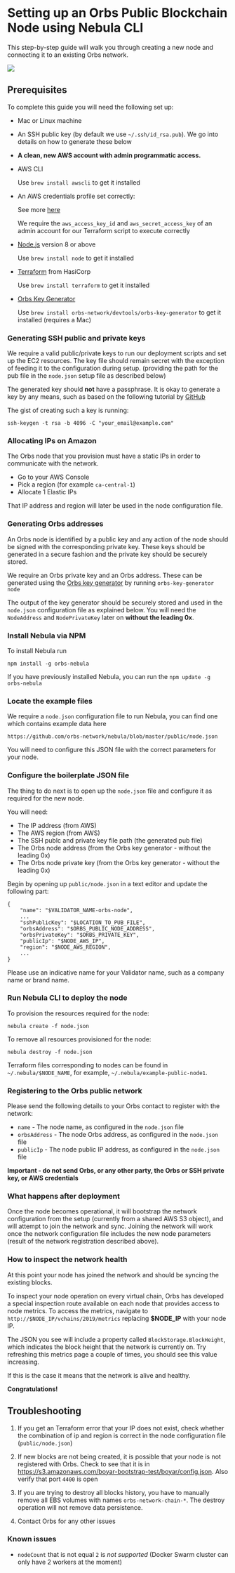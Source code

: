 # Setting up an Orbs Public Blockchain Node using Nebula CLI

This step-by-step guide will walk you through creating a new node and connecting it to an existing Orbs network.

![](../diagram.png)

## Prerequisites

To complete this guide you will need the following set up:

- Mac or Linux machine
- An SSH public key (by default we use `~/.ssh/id_rsa.pub`). We go into details on how to generate these below
- **A clean, new AWS account with admin programmatic access.**
- AWS CLI
  
  Use `brew install awscli` to get it installed
- An AWS credentials profile set correctly:
  
  See more [here](https://docs.aws.amazon.com/cli/latest/userguide/cli-configure-profiles.html)
  
  We require the `aws_access_key_id` and `aws_secret_access_key` of an admin account for our Terraform script to execute correctly 
- [Node.js](https://nodejs.org/en/) version 8 or above
  
  Use `brew install node` to get it installed

- [Terraform](https://www.terraform.io/downloads.html) from HasiCorp
  
  Use `brew install terraform` to get it installed
- [Orbs Key Generator](https://www.github.com/orbs-network/orbs-key-generator)

  Use `brew install orbs-network/devtools/orbs-key-generator` to get it installed (requires a Mac)

### Generating SSH public and private keys

We require a valid public/private keys to run our deployment scripts and set up the EC2 resources. The key file should remain secret with the exception of feeding it to the configuration during setup. (providing the path for the pub file in the `node.json` setup file as described below)

The generated key should __not__ have a passphrase.
It is okay to generate a key by any means, such as based on the following tutorial by [GitHub](https://help.github.com/articles/generating-a-new-ssh-key-and-adding-it-to-the-ssh-agent/)

The gist of creating such a key is running:

    ssh-keygen -t rsa -b 4096 -C "your_email@example.com"

### Allocating IPs on Amazon

The Orbs node that you provision must have a static IPs in order to communicate with the network.

- Go to your AWS Console
- Pick a region (for example `ca-central-1`)
- Allocate 1 Elastic IPs

That IP address and region will later be used in the node configuration file.


### Generating Orbs addresses

An Orbs node is identified by a public key and any action of the node should be signed with the corresponding private key. 
These keys should be generated in a secure fashion and the private key should be securely stored. 

We require an Orbs private key and an Orbs address. These can be generated using the [Orbs key generator](https://github.com/orbs-network/orbs-key-generator) by running `orbs-key-generator node`

The output of the key generator should be securely stored and used in the `node.json` configuration file as explained below. You will need the `NodeAddress` and `NodePrivateKey` later on __without the leading 0x__.

### Install Nebula via NPM

To install Nebula run

    npm install -g orbs-nebula

If you have previously installed Nebula, you can run the `npm update -g orbs-nebula`

### Locate the example files

We require a `node.json` configuration file to run Nebula, you can find one which contains example data here 

    https://github.com/orbs-network/nebula/blob/master/public/node.json

You will need to configure this JSON file with the correct parameters for your node.

### Configure the boilerplate JSON file

The thing to do next is to open up the `node.json` file and configure it as required for the new node.

You will need:
* The IP address (from AWS)
* The AWS region (from AWS)
* The SSH publc and private key file path (the generated pub file)
* The Orbs node address (from the Orbs key generator - without the leading 0x)
* The Orbs node private key (from the Orbs key generator - without the leading 0x)

Begin by opening up `public/node.json` in a text editor and update the following part:

    {
        "name": "$VALIDATOR_NAME-orbs-node",
        ...
        "sshPublicKey": "$LOCATION_TO_PUB_FILE",
        "orbsAddress": "$ORBS_PUBLIC_NODE_ADDRESS",
        "orbsPrivateKey": "$ORBS_PRIVATE_KEY", 
        "publicIp": "$NODE_AWS_IP",
        "region": "$NODE_AWS_REGION",
        ...
    }

Please use an indicative name for your Validator name, such as a company name or brand name. 

### Run Nebula CLI to deploy the node

To provision the resources required for the node:

    nebula create -f node.json

To remove all resources provisioned for the node:

    nebula destroy -f node.json

Terraform files corresponding to nodes can be found in `~/.nebula/$NODE_NAME`, for example, `~/.nebula/example-public-node1`.

### Registering to the Orbs public network

Please send the following details to your Orbs contact to register with the network:

* `name` - The node name, as configured in the `node.json` file
* `orbsAddress` - The node Orbs address, as configured in the `node.json` file
* `publicIp` - The node public IP address, as configured in the `node.json` file

__Important - do not send Orbs, or any other party, the Orbs or SSH private key, or AWS credentials__

### What happens after deployment

Once the node becomes operational, it will bootstrap the network configuration from the setup (currently from a shared AWS S3 object), and will attempt to join the network and sync. Joining the network will work once the network configuration file includes the new node parameters (result of the network registration described above).

### How to inspect the network health

At this point your node has joined the network and should be syncing the existing blocks.

To inspect your node operation on every virtual chain, Orbs has developed a special inspection route available on each node that provides access to node metrics.
To access the metrics, navigate to `http://$NODE_IP/vchains/2019/metrics` replacing __$NODE_IP__ with 
your node IP.

The JSON you see will include a property called `BlockStorage.BlockHeight`, which indicates the block height that the network is currently on.
Try refreshing this metrics page a couple of times, you should see this value increasing.

If this is the case it means that the network is alive and healthy. 

__Congratulations!__

## Troubleshooting

1. If you get an Terraform error that your IP does not exist, check whether the combination of ip and region is correct in the node configuration file (`public/node.json`)

2. If new blocks are not being created, it is possible that your node is not registered with Orbs. Check to see that it is in https://s3.amazonaws.com/boyar-bootstrap-test/boyar/config.json. Also verify that port `4400` is open

3. If you are trying to destroy all blocks history, you have to manually remove all EBS volumes with names `orbs-network-chain-*`. The destroy operation will not remove data persistence.

4. Contact Orbs for any other issues

### Known issues

- `nodeCount` that is not equal `2` is *not supported* (Docker Swarm cluster can only have 2 workers at the moment)
